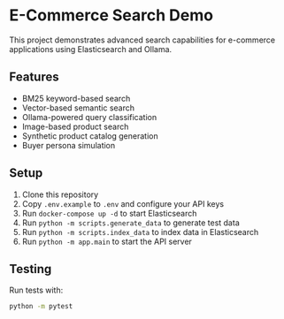 # E-Commerce Search Demo

This project demonstrates advanced search capabilities for e-commerce applications using Elasticsearch and Ollama.

## Features

- BM25 keyword-based search
- Vector-based semantic search
- Ollama-powered query classification
- Image-based product search
- Synthetic product catalog generation
- Buyer persona simulation

## Setup

1. Clone this repository
2. Copy `.env.example` to `.env` and configure your API keys
3. Run `docker-compose up -d` to start Elasticsearch
4. Run `python -m scripts.generate_data` to generate test data
5. Run `python -m scripts.index_data` to index data in Elasticsearch
6. Run `python -m app.main` to start the API server

## Testing

Run tests with:

```bash
python -m pytest
```
